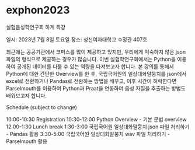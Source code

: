 # exphon2023
실험음성학연구회 하계 특강

일시: 2023년 7월 8일 토요일
장소: 성신여자대학교 수정관 407호

최근에는 공공기관에서 코퍼스를 많이 제공하고 있지만, 우리에게 익숙하지 않은 json 파일의 형식으로 제공하는 경우가 많습니다. 이번 실험학연구회에서는 Python을 이용하여 공개된 데이터를 다룰 수 있는 역량을 다져보고자 합니다. 
본 강의를 통해서 Python에 대한 간단한 Overview를 한 후, 국립국어원의 일상대화말뭉치를 json에서 excel로 전환하거나 Pandas로 전환하는 방법을 배우고, 이후 시간이 허락한다면 Parselmouth를 이용하여 Python과 Praat을 연동하여 음성 자질을 추출하는 방법도 배워보고자 합니다. 

Schedule (subject to change)

10:00-10:30 Registration
10:30-12:00 Python Overview - 기본 문법 overview
12:00-1:30 Lunch break
1:30-3:00 국립국어원 일상대화말뭉치 json 파일 처리하기 - Pandas 활용
3:30-5:00 국립국어원 일상대화말뭉치 wav 파일 처리하기 - Parselmouth 활용

